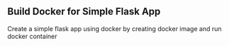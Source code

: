 ## Build Docker for Simple Flask App

Create a simple flask app using docker by creating docker image and run docker container
